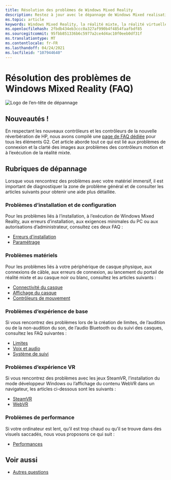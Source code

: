 ```yaml
---
title: Résolution des problèmes de Windows Mixed Reality
description: Restez à jour avec le dépannage de Windows Mixed realisation qui va au-delà de notre documentation de support technique standard.
ms.topic: article
keywords: Windows Mixed Reality, la réalité mixte, la réalité virtuelle, VR, MR, dépannage, erreurs, aide, support
ms.openlocfilehash: 2fbdb434eb3ccc0a327af990b4f4854faafbdf85
ms.sourcegitcommit: 95fbb851336b6c5977a2ce4d4ac10f0eeb0df31f
ms.translationtype: MT
ms.contentlocale: fr-FR
ms.lasthandoff: 04/24/2021
ms.locfileid: "107944640"
---
```

# <a name="troubleshooting-windows-mixed-reality-faqs"></a>Résolution des problèmes de Windows Mixed Reality (FAQ)

![Logo de l’en-tête de dépannage](images/1050px-Mixedrealityportal.png)

## <a name="whats-new"></a>Nouveautés !

En respectant les nouveaux contrôleurs et les contrôleurs de la nouvelle réverbération de HP, nous avons compilé une [page de FAQ dédiée](reverbG2-faq.yml) pour tous les éléments G2. Cet article aborde tout ce qui est lié aux problèmes de connexion et la clarté des images aux problèmes des contrôleurs motion et à l’exécution de la réalité mixte.

## <a name="troubleshooting-topics"></a>Rubriques de dépannage

Lorsque vous rencontrez des problèmes avec votre matériel immersif, il est important de diagnostiquer la zone de problème général et de consulter les articles suivants pour obtenir une aide plus détaillée. 

### <a name="installation-and-setup-issues"></a>Problèmes d’installation et de configuration

Pour les problèmes liés à l’installation, à l’exécution de Windows Mixed Reality, aux erreurs d’installation, aux exigences minimales du PC ou aux autorisations d’administrateur, consultez ces deux FAQ :

- [Erreurs d'installation](installation_errors.md)
- [Paramétrage](wmr-setup-faq.yml)

### <a name="hardware-issues"></a>Problèmes matériels

Pour les problèmes liés à votre périphérique de casque physique, aux connexions de câble, aux erreurs de connexion, au lancement du portail de réalité mixte et au casque noir ou blanc, consultez les articles suivants :

- [Connectivité du casque](headset-connectivity.md)
- [Affichage du casque](headset-display.md)
- [Contrôleurs de mouvement](motion-controller-problems.md)

### <a name="core-experience-issues"></a>Problèmes d’expérience de base

Si vous rencontrez des problèmes lors de la création de limites, de l’audition ou de la non-audition du son, de l’audio Bluetooth ou du suivi des casques, consultez les FAQ suivantes :

- [Limites](boundary-questions.md)
- [Voix et audio](speech-and-audio.md)
- [Système de suivi](tracking.md)

### <a name="vr-experience-issues"></a>Problèmes d’expérience VR

Si vous rencontrez des problèmes avec les jeux SteamVR, l’installation du mode développeur Windows ou l’affichage du contenu WebVR dans un navigateur, les articles ci-dessous sont les suivants :

- [SteamVR](steamvr-questions.md)
- [WebVR](webvr-questions.md)

### <a name="performance-issues"></a>Problèmes de performance 

Si votre ordinateur est lent, qu’il est trop chaud ou qu’il se trouve dans des visuels saccadés, nous vous proposons ce qui suit :

- [Performances](performance-questions.md)

## <a name="see-also"></a>Voir aussi
- [Autres questions](other-questions.md)
